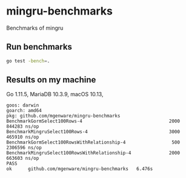 # mingru-benchmarks
Benchmarks of mingru

## Run benchmarks
```sh
go test -bench=.
```

## Results on my machine
Go 1.11.5, MariaDB 10.3.9, macOS 10.13, 

```
goos: darwin
goarch: amd64
pkg: github.com/mgenware/mingru-benchmarks
BenchmarkGormSelect100Rows-4                                2000            844283 ns/op
BenchmarkMingruSelect100Rows-4                              3000            465910 ns/op
BenchmarkGormSelect100RowsWithRelationship-4                 500           2306596 ns/op
BenchmarkMingruSelect100RowsWithRelationship-4              2000            663603 ns/op
PASS
ok      github.com/mgenware/mingru-benchmarks   6.476s
```
